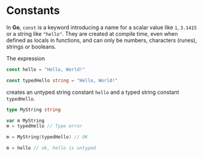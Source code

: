 # Constants

In **Go**, `const` is a keyword introducing a name for a scalar value
like `1`, `3.1415` or a string like `"hello"`. They are created at
compile time, even when defined as locals in functions, and can only
be numbers, characters (runes), strings or booleans.

The expression

```go
const hello = "Hello, World!"

const typedHello string = "Hello, World!"

```

creates an untyped string constant `hello` and a typed string constant
`typedHello`.

```go
type MyString string

var m MyString
m = typedHello // Type error

m = MyString(typedHello) // OK

m = hello // ok, hello is untyped

```
